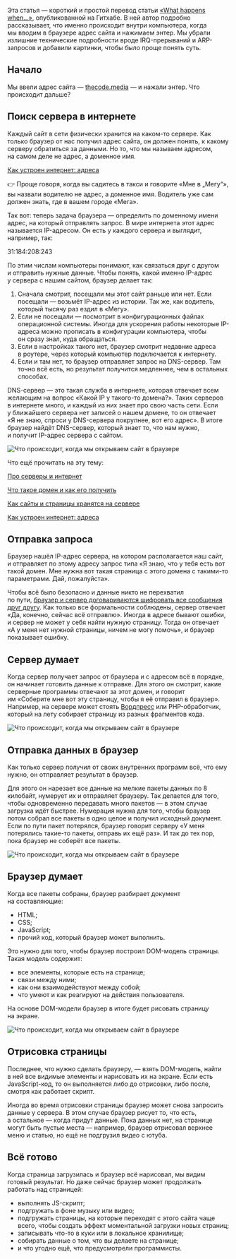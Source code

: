 

Эта статья — короткий и простой перевод статьи [«What happens when…»](https://github.com/alex/what-happens-when), опубликованной на Гитхабе. В ней автор подробно рассказывает, что именно происходит внутри компьютера, когда мы вводим в браузере адрес сайта и нажимаем энтер. Мы убрали излишние технические подробности вроде IRQ-прерываний и ARP-запросов и добавили картинки, чтобы было проще понять суть.

## Начало

Мы ввели адрес сайта — [thecode.media](https://thecode.media/) — и нажали энтер. Что происходит дальше?

## Поиск сервера в интернете

Каждый сайт в сети физически хранится на каком-то сервере. Как только браузер от нас получил адрес сайта, он должен понять, к какому серверу обратиться за данными. Но то, что мы называем адресом, на самом деле не адрес, а доменное имя.

[Как устроен интернет: адреса](https://thecode.media/dns/)

👉 Проще говоря, когда вы садитесь в такси и говорите «Мне в „Мегу“», вы назвали водителю не адрес, а доменное имя. Водитель уже сам должен знать, где в вашем городе «Мега».

Так вот: теперь задача браузера — определить по доменному имени адрес, на который отправлять запрос. В мире интернета этот адрес называется IP-адресом. Он есть у каждого сервера и выглядит, например, так:

31:184:208:243

По этим числам компьютеры понимают, как связаться друг с другом и отправить нужные данные. Чтобы понять, какой именно IP-адрес у сервера с нашим сайтом, браузер делает так:

1. Сначала смотрит, посещали мы этот сайт раньше или нет. Если посещали — возьмёт IP-адрес из истории. Так же, как водитель, который тысячу раз ездил в «Мегу».
2. Если не посещали — посмотрит в конфигурационных файлах операционной системы. Иногда для ускорения работы некоторые IP-адреса можно прописать в конфигурации компьютера, чтобы он сразу знал, куда обращаться.
3. Если в настройках такого нет, браузер смотрит недавние адреса в роутере, через который компьютер подключается к интернету.
4. Если и там нет, то браузер отправляет запрос на DNS-сервер. Там точно всё есть, но результат получится медленнее, чем в остальных способах.

DNS-сервер — это такая служба в интернете, которая отвечает всем желающим на вопрос «Какой IP у такого-то домена?». Таких серверов в интернете много, и каждый из них знает про свою часть сети. Если у ближайшего сервера нет записей о нашем домене, то он отвечает «Я не знаю, спроси у DNS-сервера покрупнее, вот его адрес». В итоге браузер найдёт DNS-сервер, который знает то, что нам нужно, и получит IP-адрес сервера с сайтом.

![Что происходит, когда мы открываем сайт в браузере](https://thecode.media/wp-content/uploads/2021/09/1-10.png "Поиск сервера в интернете")

Что ещё прочитать на эту тему:

[Про серверы и интернет](https://thecode.media/how-internet-works-1/)

[Что такое домен и как его получить](https://thecode.media/domain/)

[Как сайты и страницы хранятся на сервере](https://thecode.media/host/)

[Как устроен интернет: адреса](https://thecode.media/dns/)

## Отправка запроса

Браузер нашёл IP-адрес сервера, на котором располагается наш сайт, и отправляет по этому адресу запрос типа «Я знаю, что у тебя есть вот такой домен. Мне нужна вот такая страница с этого домена с такими-то параметрами. Дай, пожалуйста».

Чтобы всё было безопасно и данные никто не перехватил по пути, [браузер и сервер договариваются шифровать все сообщения друг другу](https://thecode.media/ssl/). Как только все формальности соблюдены, сервер отвечает «Да, конечно, сейчас всё отправлю». Иногда в адресе бывают ошибки, и сервер не может у себя найти нужную страницу. Тогда он отвечает «А у меня нет нужной страницы, ничем не могу помочь», и браузер показывает ошибку.

## Сервер думает

Когда сервер получает запрос от браузера и с адресом всё в порядке, он начинает готовить данные к отправке. Для этого он смотрит, какие серверные программы отвечают за этот домен, и говорит им «Соберите мне вот эту страницу, чтобы я её отправил в браузер». Например, на сервере может стоять [Вордпресс](https://thecode.media/what-is-wordpress/) или PHP-обработчик, который на лету собирает страницу из разных фрагментов кода.

![Что происходит, когда мы открываем сайт в браузере](https://thecode.media/wp-content/uploads/2021/09/2-11.png "Когда сервер получает запрос от браузера и с адресом всё в порядке, он начинает готовить данные к отправке")

## Отправка данных в браузер

Как только сервер получил от своих внутренних программ всё, что ему нужно, он отправляет результат в браузер.

Для этого он нарезает все данные на мелкие пакеты данных по 8 килобайт, нумерует их и отправляет браузеру. Так делается для того, чтобы одновременно передавать много пакетов — в этом случае загрузка идёт быстрее. Нумерация нужна для того, чтобы браузер потом собрал все пакеты в одно целое и получил исходный документ. Если по пути пакет потерялся, браузер говорит серверу «У меня потерялись такие-то пакеты, отправь их ещё раз». И так до тех пор, пока браузер не соберёт все пакеты.

![Что происходит, когда мы открываем сайт в браузере](https://thecode.media/wp-content/uploads/2021/09/3-7.png "Отправка данных в браузер")

## Браузер думает

Когда все пакеты собраны, браузер разбирает документ на составляющие:

- HTML;
- CSS;
- JavaScript;
- прочий код, который браузер может выполнить.

Это нужно для того, чтобы браузер построил DOM-модель страницы. Такая модель содержит:

- все элементы, которые есть на странице;
- связи между ними;
- как они взаимодействуют между собой;
- что умеют и как реагируют на действия пользователя.

На основе DOM-модели браузер в итоге будет рисовать страницу на экране.

![Что происходит, когда мы открываем сайт в браузере](https://thecode.media/wp-content/uploads/2021/09/4-2.png "На основе DOM-модели браузер в итоге будет рисовать страницу на экране")

## Отрисовка страницы

Последнее, что нужно сделать браузеру, — взять DOM-модель, найти в ней все видимые элементы и нарисовать их на экране. Если есть JavaScript-код, то он выполняется либо до отрисовки, либо после, смотря как работает скрипт.

Иногда во время отрисовки страницы браузер может снова запросить данные у сервера. В этом случае браузер рисует то, что есть, а остальное — когда придут данные. Пока данных нет, на странице могут быть пустые места — например, браузер отрисовал верхнее меню и статью, но ещё не подгрузил видео с ютуба.

## Всё готово

Когда страница загрузилась и браузер всё нарисовал, мы видим готовый результат. Но даже сейчас браузер может продолжать работать над страницей:

- выполнять JS-скрипт;
- подгружать в фоне музыку или видео;
- подгружать страницы, на которые переходят с этого сайта чаще всего, чтобы создать эффект моментальной загрузки новых страниц;
- записывать что-то в куки или в локальное хранилище;
- собирать данные о том, что вы делаете на странице;
- и что угодно ещё, что предусмотрели программисты.